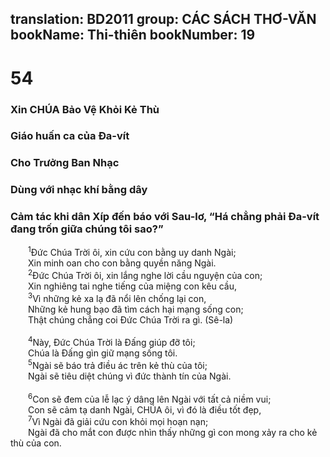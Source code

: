 translation: BD2011
group: CÁC SÁCH THƠ-VĂN
bookName: Thi-thiên 
bookNumber: 19
-------

<div class="title"><h1>54</h1><h3>Xin CHÚA Bảo Vệ Khỏi Kẻ Thù</h3><h3>Giáo huấn ca của Ða-vít</h3><h3>Cho Trưởng Ban Nhạc</h3><h3>Dùng với nhạc khí bằng dây</h3><h3>Cảm tác khi dân Xíp đến báo với Sau-lơ, “Há chẳng phải Ða-vít đang trốn giữa chúng tôi sao?”</h3></div>
<span class="verse thi_54_1">  <sup>1</sup>Ðức Chúa Trời ôi, xin cứu con bằng uy danh Ngài;<br/>  Xin minh oan cho con bằng quyền năng Ngài.<br/></span>
<span class="verse thi_54_2">  <sup>2</sup>Ðức Chúa Trời ôi, xin lắng nghe lời cầu nguyện của con;<br/>  Xin nghiêng tai nghe tiếng của miệng con kêu cầu,<br/></span>
<span class="verse thi_54_3">  <sup>3</sup>Vì những kẻ xa lạ đã nổi lên chống lại con,<br/>  Những kẻ hung bạo đã tìm cách hại mạng sống con;<br/>  Thật chúng chẳng coi Ðức Chúa Trời ra gì. (Sê-la)<br/><br/></span>
<span class="verse thi_54_4">  <sup>4</sup>Này, Ðức Chúa Trời là Ðấng giúp đỡ tôi;<br/>  Chúa là Ðấng gìn giữ mạng sống tôi.<br/></span>
<span class="verse thi_54_5">  <sup>5</sup>Ngài sẽ báo trả điều ác trên kẻ thù của tôi;<br/>  Ngài sẽ tiêu diệt chúng vì đức thành tín của Ngài.<br/><br/></span>
<span class="verse thi_54_6">  <sup>6</sup>Con sẽ đem của lễ lạc ý dâng lên Ngài với tất cả niềm vui;<br/>  Con sẽ cảm tạ danh Ngài, CHÚA ôi, vì đó là điều tốt đẹp,<br/></span>
<span class="verse thi_54_7">  <sup>7</sup>Vì Ngài đã giải cứu con khỏi mọi hoạn nạn;<br/>  Ngài đã cho mắt con được nhìn thấy những gì con mong xảy ra cho kẻ thù của con.<br/></span>
